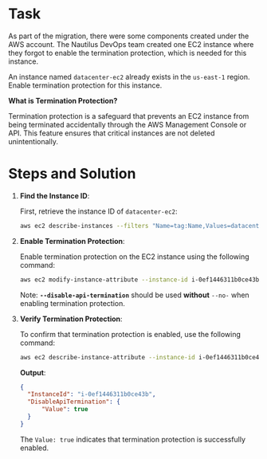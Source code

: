 # Task

As part of the migration, there were some components created under the AWS account. The Nautilus DevOps team created one EC2 instance where they forgot to enable the termination protection, which is needed for this instance.

An instance named `datacenter-ec2` already exists in the `us-east-1` region. Enable termination protection for this instance.

**What is Termination Protection?**

Termination protection is a safeguard that prevents an EC2 instance from being terminated accidentally through the AWS Management Console or API. This feature ensures that critical instances are not deleted unintentionally.

# Steps and Solution

1. **Find the Instance ID**:

    First, retrieve the instance ID of `datacenter-ec2`:

    ```bash
    aws ec2 describe-instances --filters "Name=tag:Name,Values=datacenter-ec2" --query "Reservations[*].Instances[*].InstanceId" --output text
    ```

2. **Enable Termination Protection**:

    Enable termination protection on the EC2 instance using the following command:

    ```bash
    aws ec2 modify-instance-attribute --instance-id i-0ef1446311b0ce43b --disable-api-termination
    ```

    Note: **`--disable-api-termination`** should be used **without** `--no-` when enabling termination protection.

3. **Verify Termination Protection**:

    To confirm that termination protection is enabled, use the following command:

    ```bash
    aws ec2 describe-instance-attribute --instance-id i-0ef1446311b0ce43b --attribute disableApiTermination
    ```

    **Output**:

    ```json
    {
      "InstanceId": "i-0ef1446311b0ce43b",
      "DisableApiTermination": {
          "Value": true
      }
    }
    ```

    The `Value: true` indicates that termination protection is successfully enabled.
